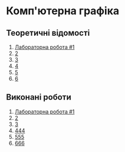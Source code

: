# Комп'ютерна графіка

## Теоретичні відомості
1. [Лабораторна робота #1](info/lab-1.md)
2. [2]()
3. [3]()
4. [4]()
5. [5]()
6. [6]()

## Виконані роботи
1. [Лабораторна робота #1](sources/lab-1)
2. [2]()
3. [3]()
4. [444]()
5. [555]()
6. [666]()
